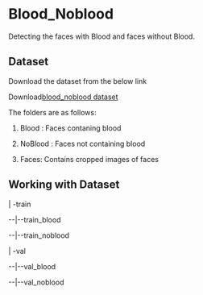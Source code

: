 # Blood_Noblood
Detecting the faces with Blood and faces without Blood.
## Dataset
Download the dataset from the below link

Download[blood_noblood dataset](https://drive.google.com/file/d/1tcdLZymFiw36lzu95zgCAQzudi0Wxma5/view?usp=sharing)

The folders are as follows:

1. Blood : Faces contaning blood

2. NoBlood : Faces not containing blood

3. Faces: Contains cropped images of faces 
## Working with Dataset

 | -train
 
 --|--train_blood

 --|--train_noblood

 | -val
 
 --|--val_blood

 --|--val_noblood






